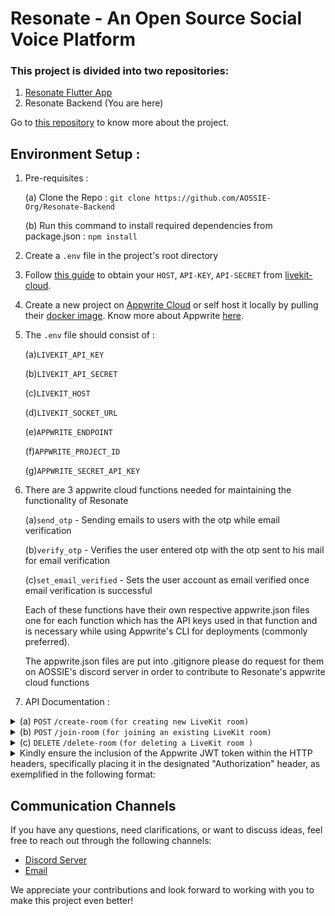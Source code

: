 # Resonate - An Open Source Social Voice Platform

### This project is divided into two repositories:

1. [Resonate Flutter App](https://github.com/AOSSIE-Org/Resonate)
2. Resonate Backend (You are here)

Go to [this repository](https://github.com/AOSSIE-Org/Resonate) to know more about the project.

## Environment Setup :

1. Pre-requisites :

   (a) Clone the Repo : `git clone https://github.com/AOSSIE-Org/Resonate-Backend`

   (b) Run this command to install required dependencies from package.json : `npm install`

2. Create a `.env` file in the project's root directory

3. Follow [this guide](https://docs.livekit.io/cloud/project-management/keys-and-tokens/) to obtain your `HOST`, `API-KEY`, `API-SECRET` from [livekit-cloud](https://livekit.io/cloud).

4. Create a new project on [Appwrite Cloud](https://appwrite.io/) or self host it locally by pulling their [docker image](https://appwrite.io/docs/self-hosting). Know more about Appwrite [here](https://appwrite.io/docs).

5. The `.env` file should consist of :

   (a)`LIVEKIT_API_KEY`

   (b)`LIVEKIT_API_SECRET`

   (c)`LIVEKIT_HOST`

   (d)`LIVEKIT_SOCKET_URL`

   (e)`APPWRITE_ENDPOINT`

   (f)`APPWRITE_PROJECT_ID`

   (g)`APPWRITE_SECRET_API_KEY`

6. There are 3 appwrite cloud functions needed for maintaining the functionality of Resonate

   (a)`send_otp` - Sending emails to users with the otp while email verification

   (b)`verify_otp` - Verifies the user entered otp with the otp sent to his mail for email verification

   (c)`set_email_verified` - Sets the user account as email verified once email verification is successful

   Each of these functions have their own respective appwrite.json files one for each function which has the API keys used in that function
   and is necessary while using Appwrite's CLI for deployments (commonly preferred).

   The appwrite.json files are put into .gitignore please do request for them on AOSSIE's discord server in order to contribute to Resonate's appwrite cloud functions

7. API Documentation :

<details>
   <summary>(a) <code>POST</code> <code>/create-room</code> <code>(for creating new LiveKit room)</code></summary>

##### Parameters

> | field | type     | data type             | description |
> | ----- | -------- | --------------------- | ----------- |
> | None  | required | object (JSON or YAML) | N/A         |

##### Request Body

> | field         | type     | data type          | description                                          |
> | ------------- | -------- | ------------------ | ---------------------------------------------------- |
> | `name`        | required | `string`           | The name of the room                                 |
> | `description` | required | `string`           | A description of the room                            |
> | `adminUid`    | required | `string`           | The unique identifier(UID) of the room administrator |
> | `tags`        | optional | `array of strings` | An array of tags associated with the room            |

##### Responses

> | http code | content-type       | response                            |
> | --------- | ------------------ | ----------------------------------- |
> | `200`     | `application/json` | `{msg:"Room created Successfully"}` |
> | `500`     | `application/json` | `{msg:"Error"}`                     |

##### Example cURL

> ```javascript
>  curl -X POST -H "Content-Type: application/json" --data @post.json http://localhost:3000/create-room
> ```

</details>

<details>
   <summary>(b) <code>POST</code> <code>/join-room</code> <code>(for joining an existing LiveKit room)</code></summary>

##### Parameters

> | field | type     | data type             | description |
> | ----- | -------- | --------------------- | ----------- |
> | None  | required | object (JSON or YAML) | N/A         |

##### Request Body

> | field  | type     | data type | description                                                        |
> | ------ | -------- | --------- | ------------------------------------------------------------------ |
> | `name` | required | `string`  | The name of the room user intends to join                          |
> | `uid`  | required | `string`  | The unique identifier(UID) of the user requesting to join the room |

##### Responses

> | http code | content-type       | response          |
> | --------- | ------------------ | ----------------- |
> | `200`     | `application/json` | `{msg:"Success"}` |
> | `500`     | `application/json` | `{msg:"Error"}`   |

##### Example cURL

> ```javascript
>  curl -X POST -H "Content-Type: application/json" --data @post.json http://localhost:3000/join-room
> ```

</details>

<details>
   <summary>(c) <code>DELETE</code> <code>/delete-room</code> <code>(for deleting a LiveKit room )</code></summary>

##### Parameters

> None

##### Request Body

> | field               | type     | data type | description                                                                 |
> | ------------------- | -------- | --------- | --------------------------------------------------------------------------- |
> | `appwriteRoomDocid` | required | `string`  | The document ID of the room in Appwrite database                            |
> | `token`             | required | `string`  | The access token used for verification and authorization to delete the room |

##### Responses

> | http code | content-type       | response                                |
> | --------- | ------------------ | --------------------------------------- |
> | `200`     | `application/json` | `{msg:"Success"}`                       |
> | `400`     | `application/json` | `{msg:"Invalid Token or Server Error"}` |

##### Example cURL

> ```javascript
>  curl -X DELETE -H "Content-Type: application/json" http://localhost:3000/delete-room
> ```

</details>
<details>
   <summary>Kindly ensure the inclusion of the Appwrite JWT token within the HTTP headers, specifically placing it in the designated "Authorization" header, as exemplified in the following format:</summary>

> Authorization : Bearer {token}

</details>

## Communication Channels

If you have any questions, need clarifications, or want to discuss ideas, feel free to reach out through the following channels:

- [Discord Server](https://discord.com/invite/6mFZ2S846n)
- [Email](mailto:aossie.oss@gmail.com)

We appreciate your contributions and look forward to working with you to make this project even better!
